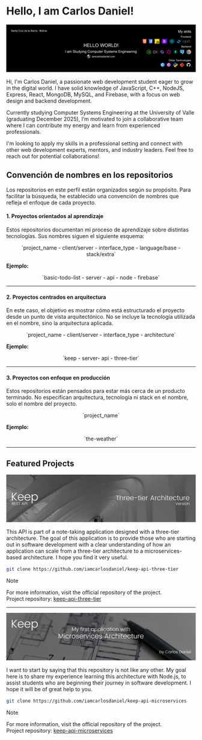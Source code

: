# Hello, I am Carlos Daniel!

![](assets/banner.png)

Hi, I'm Carlos Daniel, a passionate web development student eager to grow in the digital world. I have solid knowledge of JavaScript, C++, NodeJS, Express, React, MongoDB, MySQL, and Firebase, with a focus on web design and backend development.

Currently studying Computer Systems Engineering at the University of Valle (graduating December 2025), I’m motivated to join a collaborative team where I can contribute my energy and learn from experienced professionals.

I'm looking to apply my skills in a professional setting and connect with other web development experts, mentors, and industry leaders. Feel free to reach out for potential collaborations!

## Convención de nombres en los repositorios

Los repositorios en este perfil están organizados según su propósito. Para facilitar la búsqueda, he establecido una convención de nombres que refleja el enfoque de cada proyecto.

#### 1. Proyectos orientados al aprendizaje

Estos repositorios documentan mi proceso de aprendizaje sobre distintas tecnologías. Sus nombres siguen el siguiente esquema:

<div align="center">
  `project_name - client/server - interface_type - language/base - stack/extra`
</div>

**Ejemplo:**

<div align="center">
  `basic-todo-list - server - api - node - firebase`
</div>

---

#### 2. Proyectos centrados en arquitectura

En este caso, el objetivo es mostrar cómo está estructurado el proyecto desde un punto de vista arquitectónico. No se incluye la tecnología utilizada en el nombre, sino la arquitectura aplicada.

<div align="center">
  `project_name - client/server - interface_type - architecture`
</div>

**Ejemplo:**

<div align="center">
  `keep - server- api - three-tier`
</div>

---

#### 3. Proyectos con enfoque en producción

Estos repositorios están pensados para estar más cerca de un producto terminado. No especifican arquitectura, tecnología ni stack en el nombre, solo el nombre del proyecto.

<div align="center">
  `project_name`
</div>

**Ejemplo:**

<div align="center">
  `the-weather`
</div>

---

## Featured Projects

![](assets/keep-three-tier-architecture-api-banner.png)

This API is part of a note-taking application designed with a three-tier architecture. The goal of this application is to provide those who are starting out in software development with a clear understanding of how an application can scale from a three-tier architecture to a microservices-based architecture. I hope you find it very useful.

```sh
git clone https://github.com/iamcarlosdaniel/keep-api-three-tier
```

> [!NOTE]
> For more information, visit the official repository of the project. <br/>
> Project repository: [keep-api-three-tier](https://github.com/iamcarlosdaniel/keep-api-three-tier)

---

![](assets/keep-microservices-architecture-banner.png)

I want to start by saying that this repository is not like any other. My goal here is to share my experience learning this architecture with Node.js, to assist students who are beginning their journey in software development. I hope it will be of great help to you.

```sh
git clone https://github.com/iamcarlosdaniel/keep-api-microservices
```

> [!NOTE]
> For more information, visit the official repository of the project. <br/>
> Project repository: [keep-api-microservices](https://github.com/iamcarlosdaniel/keep-api-microservices)
